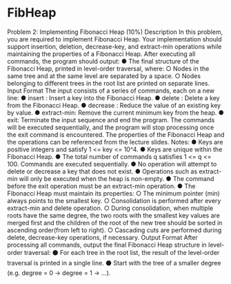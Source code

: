 # FibHeap

Problem 2: Implementing Fibonacci Heap (10%)
Description
In this problem, you are required to implement Fibonacci Heap. Your implementation should
support insertion, deletion, decrease-key, and extract-min operations while maintaining the
properties of a Fibonacci Heap. After executing all commands, the program should output:
● The final structure of the Fibonacci Heap, printed in level-order traversal, where:
○ Nodes in the same tree and at the same level are separated by a space.
○ Nodes belonging to different trees in the root list are printed on separate lines.
Input Format
The input consists of a series of commands, each on a new line:
● insert <key>: Insert a key into the Fibonacci Heap.
● delete <key>: Delete a key from the Fibonacci Heap.
● decrease <key> <value>: Reduce the value of an existing key by value.
● extract-min: Remove the current minimum key from the heap.
● exit: Terminate the input sequence and end the program.
The commands will be executed sequentially, and the program will stop processing once the
exit command is encountered.
The properties of the Fibonacci Heap and the operations can be referenced from the lecture
slides.
Notes:
● Keys are positive integers and satisfy 1 <= key <= 10^4.
● Keys are unique within the Fibonacci Heap.
● The total number of commands q satisfies 1 <= q <= 100. Commands are executed
sequentially.
● No operation will attempt to delete or decrease a key that does not exist.
● Operations such as extract-min will only be executed when the heap is non-empty.
● The command before the exit operation must be an extract-min operation.
● The Fibonacci Heap must maintain its properties:
○ The minimum pointer (min) always points to the smallest key.
○ Consolidation is performed after every extract-min and delete operation.
○ During consolidation, when multiple roots have the same degree, the two roots
with the smallest key values are merged first and the children of the root of the
new tree should be sorted in ascending order(from left to right).
○ Cascading cuts are performed during delete, decrease-key operations, if
necessary.
Output Format
After processing all commands, output the final Fibonacci Heap structure in level-order
traversal:
⚫ For each tree in the root list, the result of the level-order traversal is printed in a single
line.
⚫ Start with the tree of a smaller degree (e.g. degree = 0 → degree = 1 → …).
